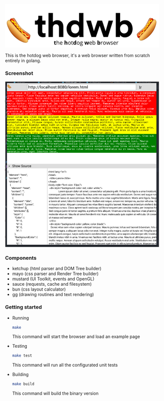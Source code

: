 <p align="center">
  <img src="thdwb.png?raw=true"></img>
</p>

This is the hotdog web browser, it's a web browser written from scratch entirely in golang.

### Screenshot
<p align="center">
  <img src="screenshot.png?raw=true"></img>
</p>

### Components
- ketchup (html parser and DOM Tree builder)
- mayo (css parser and Render Tree builder)
- mustard (UI Toolkit, events and OpenGL)
- sauce (requests, cache and filesystem)
- bun (css layout calculator)
- [gg](https://github.com/fogleman/gg) (drawing routines and text rendering)

### Getting started
- Running 

  ```sh
  make
  ```
  This command will start the browser and load an example page
  
- Testing

  ```sh
  make test
  ```
  This command will run all the configurated unit tests
  
- Building

  ```sh
  make build
  ```
  This command will build the binary version
